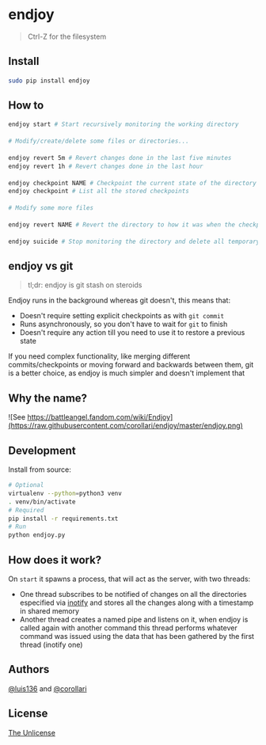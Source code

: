 # endjoy

> Ctrl-Z for the filesystem

## Install
```bash
sudo pip install endjoy
```

## How to

```bash
endjoy start # Start recursively monitoring the working directory

# Modify/create/delete some files or directories...

endjoy revert 5m # Revert changes done in the last five minutes
endjoy revert 1h # Revert changes done in the last hour

endjoy checkpoint NAME # Checkpoint the current state of the directory
endjoy checkpoint # List all the stored checkpoints

# Modify some more files

endjoy revert NAME # Revert the directory to how it was when the checkpoint NAME was created

endjoy suicide # Stop monitoring the directory and delete all temporary files created
```

## endjoy vs git
> tl;dr: endjoy is git stash on steroids

Endjoy runs in the background whereas git doesn't, this means that:
- Doesn't require setting explicit checkpoints as with `git commit`
- Runs asynchronously, so you don't have to wait for `git` to finish
- Doesn't require any action till you need to use it to restore a previous state

If you need complex functionality, like merging different commits/checkpoints or moving forward and backwards between them, git is a better choice, as endjoy is much simpler and doesn't implement that

## Why the name?
![See https://battleangel.fandom.com/wiki/Endjoy](https://raw.githubusercontent.com/corollari/endjoy/master/endjoy.png)

## Development
Install from source:
```bash
# Optional
virtualenv --python=python3 venv
. venv/bin/activate
# Required
pip install -r requirements.txt
# Run
python endjoy.py
```

## How does it work?
On `start` it spawns a process, that will act as the server, with two threads:
- One thread subscribes to be notified of changes on all the directories especified via [inotify](http://man7.org/linux/man-pages/man7/inotify.7.html) and stores all the changes along with a timestamp in shared memory
- Another thread creates a named pipe and listens on it, when endjoy is called again with another command this thread performs whatever command was issued using the data that has been gathered by the first thread (inotify one)

## Authors
[@luis136](https://github.com/luis136) and [@corollari](https://github.com/corollari)

## License
[The Unlicense](https://raw.githubusercontent.com/corollari/endjoy/master/LICENSE)

